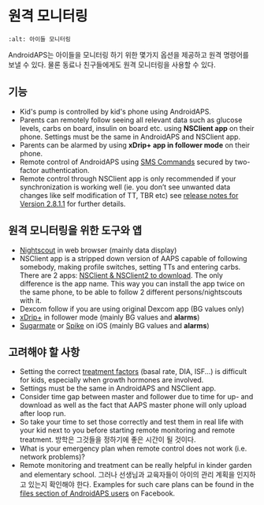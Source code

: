 # 원격 모니터링

```{image} ../images/KidsMonitoring.png
:alt: 아이들 모니터링
```

AndroidAPS는 아이들을 모니터링 하기 위한 몇가지 옵션을 제공하고 원격 명령어를 보낼 수 있다. 물론 동료나 친구들에게도 원격 모니터링을 사용할 수 있다.

## 기능

- Kid's pump is controlled by kid's phone using AndroidAPS.
- Parents can remotely follow seeing all relevant data such as glucose levels, carbs on board, insulin on board etc. using **NSClient app** on their phone. Settings must be the same in AndroidAPS and NSClient app.
- Parents can be alarmed by using **xDrip+ app in follower mode** on their phone.
- Remote control of AndroidAPS using [SMS Commands](../Children/SMS-Commands.md) secured by two-factor authentication.
- Remote control through NSClient app is only recommended if your synchronization is working well (ie. you don’t see unwanted data changes like self modification of TT, TBR etc) see [release notes for Version 2.8.1.1](../Installing-AndroidAPS/Releasenotes.md#important-hints) for further details.

## 원격 모니터링을 위한 도구와 앱

- [Nightscout](https://nightscout.github.io/) in web browser (mainly data display)
- NSClient app is a stripped down version of AAPS capable of following somebody, making profile switches, setting TTs and entering carbs. There are 2 apps:  [NSClient & NSClient2 to download](https://github.com/nightscout/AndroidAPS/releases/). The only difference is the app name. This way you can install the app twice on the same phone, to be able to follow 2 different persons/nightscouts with it.
- Dexcom follow if you are using original Dexcom app (BG values only)
- [xDrip+](../Configuration/xdrip.md) in follower mode (mainly BG values and **alarms**)
- [Sugarmate](https://sugarmate.io/) or [Spike](https://spike-app.com/) on iOS (mainly BG values and **alarms**)

## 고려해야 할 사항

- Setting the correct [treatment factors](../Getting-Started/FAQ.md#how-to-begin) (basal rate, DIA, ISF...) is difficult for kids, especially when growth hormones are involved.
- Settings must be the same in AndroidAPS and NSClient app.
- Consider time gap between master and follower due to time for up- and download as well as the fact that AAPS master phone will only upload after loop run.
- So take your time to set those correctly and test them in real life with your kid next to you before starting remote monitoring and remote treatment. 방학은 그것들을 정하기에 좋은 시간이 될 것이다.
- What is your emergency plan when remote control does not work (i.e. network problems)?
- Remote monitoring and treatment can be really helpful in kinder garden and elementary school. 그러나 선생님과 교육자들이 아이의 관리 계획을 인지하고 있는지 확인해야 한다. Examples for such care plans can be found in the [files section of AndroidAPS users](https://www.facebook.com/groups/AndroidAPSUsers/files/) on Facebook.
